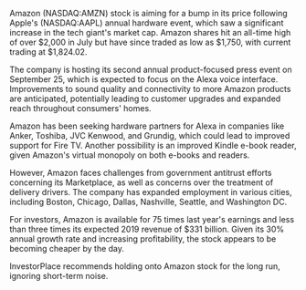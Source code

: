 Amazon (NASDAQ:AMZN) stock is aiming for a bump in its price following Apple's (NASDAQ:AAPL) annual hardware event, which saw a significant increase in the tech giant's market cap. Amazon shares hit an all-time high of over $2,000 in July but have since traded as low as $1,750, with current trading at $1,824.02.

The company is hosting its second annual product-focused press event on September 25, which is expected to focus on the Alexa voice interface. Improvements to sound quality and connectivity to more Amazon products are anticipated, potentially leading to customer upgrades and expanded reach throughout consumers' homes.

Amazon has been seeking hardware partners for Alexa in companies like Anker, Toshiba, JVC Kenwood, and Grundig, which could lead to improved support for Fire TV. Another possibility is an improved Kindle e-book reader, given Amazon's virtual monopoly on both e-books and readers.

However, Amazon faces challenges from government antitrust efforts concerning its Marketplace, as well as concerns over the treatment of delivery drivers. The company has expanded employment in various cities, including Boston, Chicago, Dallas, Nashville, Seattle, and Washington DC.

For investors, Amazon is available for 75 times last year's earnings and less than three times its expected 2019 revenue of $331 billion. Given its 30% annual growth rate and increasing profitability, the stock appears to be becoming cheaper by the day.

InvestorPlace recommends holding onto Amazon stock for the long run, ignoring short-term noise.